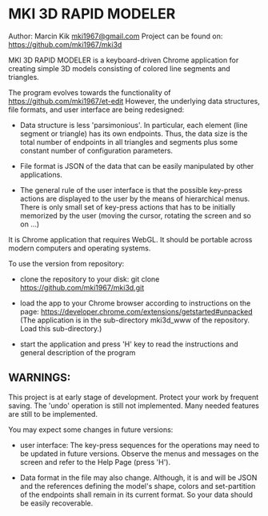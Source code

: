 MKI 3D RAPID MODELER  
==================== 

Author: Marcin Kik <mki1967@gmail.com>
Project can be found on: https://github.com/mki1967/mki3d

MKI 3D RAPID MODELER is a keyboard-driven Chrome application 
for creating simple 3D models consisting of colored line segments and triangles.

The program evolves towards the functionality of 
https://github.com/mki1967/et-edit
However, the underlying data structures, file formats,
and user interface are being redesigned:

- Data structure is less 'parsimonious'. In particular, each element (line segment or triangle) has its own endpoints.
  Thus, the data size is the total number of endpoints in all triangles and segments plus some constant number
  of configuration parameters.

- File format is JSON of the data that can be easily  manipulated by other applications.

- The general rule of the user interface is that the possible key-press actions
  are displayed to the user by the means of hierarchical menus. 
  There is only small set of key-press actions that has to be initially memorized by the user
  (moving the cursor, rotating the screen and so on ...)

It is Chrome application that requires WebGL.
It should be portable across modern computers and operating systems.  

To use the version from repository:

- clone the repository to your disk:
      git clone https://github.com/mki1967/mki3d.git

- load the app to your Chrome browser according to instructions on the page:
     https://developer.chrome.com/extensions/getstarted#unpacked
  (The application is in the sub-directory mki3d_www of the repository.
   Load this sub-directory.)

- start the application and press 'H' key to read the instructions
  and general description of the program


WARNINGS: 
---------

This project is at early stage of development.
Protect your work by frequent saving.
The 'undo' operation is still not implemented.
Many needed features are still to be implemented.

You may expect some changes in future versions: 

- user interface:
   The key-press sequences for the operations may need to be updated in future versions.
   Observe the menus and messages on the screen and refer to the Help Page (press 'H').

- Data format in the file may also change. 
  Although, it is and will be JSON and the references defining the model's shape, 
  colors and set-partition of the endpoints
  shall remain in its current format. 
  So your data should be easily recoverable.  









 